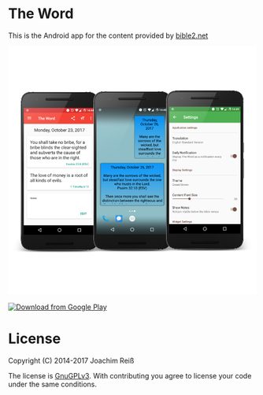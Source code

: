 The Word
=======================
This is the Android app for the content provided by <a href="https://bible2.net">bible2.net</a>

<a href="https://play.google.com/store/apps/details?id=de.reiss.edizioni"><img src="https://github.com/JoachimR/Bible2net/blob/master/art/github_promo.png"></a>

[![Download from Google Play](https://play.google.com/intl/en_us/badges/images/generic/en_badge_web_generic.png "Get it on Google Play")](https://play.google.com/store/apps/details?id=de.reiss.edizioni)


# License
Copyright (C) 2014-2017 Joachim Reiß

The license is [GnuGPLv3](https://github.com/JoachimR/Bible2net/blob/master/LICENSE). With contributing you agree to license your code under the same conditions.
